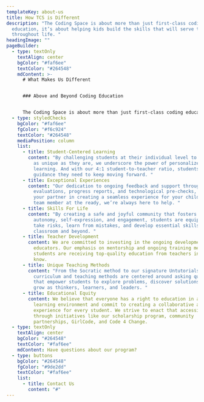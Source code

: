 ```yaml
---
templateKey: about-us
title: How TCS is Different
description: "The Coding Space is about more than just first-class coding
  education, it’s about helping kids build the skills that will serve them
  throughout life. "
headingImage: ""
pageBuilder:
  - type: textOnly
    textAlign: center
    bgColor: "#faf6ee"
    textColor: "#264548"
    mdContent: >-
      # What Makes Us Different


      ### Above and Beyond Coding Education


      The Coding Space is about more than just first-class coding education, it’s about helping kids build the skills that will serve them throughout life. Here’s how we go above and beyond:
  - type: styledChecks
    bgColor: "#faf6ee"
    fgColor: "#f6c924"
    textColor: "#264548"
    mediaPosition: column
    list:
      - title: Student-Centered Learning
        content: "By challenging students at their individual level to create projects
          as unique as they are, we underscore the power of personalized
          learning. And with our 4:1 student-to-teacher ratio, students get the
          guidance they need to keep moving forward. "
      - title: Exceptional Experiences
        content: "Our dedication to ongoing feedback and support through skill
          evaluations, progress reports, and technological pre-checks, makes us
          your partner in creating a seamless experience for your child. With a
          team member at the ready, we’re always here to help. "
      - title: Skills For Life
        content: "By creating a safe and joyful community that fosters curiosity,
          autonomy, self-expression, and engagement, students are equipped to
          take risks, learn from mistakes, and develop essential skills for the
          classroom and beyond. "
      - title: Teacher Development
        content: We are committed to investing in the ongoing development of our
          educators. Our emphasis on mentorship and ongoing training mean
          students are receiving top-quality education from teachers in the
          know.
      - title: Unique Teaching Methods
        content: "From the Socratic method to our signature Untutorials, our specialized
          curriculum and teaching methods are centered around asking questions
          that empower students to explore problems, discover solutions, and
          grow as thinkers, learners, and leaders. "
      - title: Educational Equity
        content: We believe that everyone has a right to education in a supportive
          learning environment and commit to creating a collaborative and joyful
          experience for every student. We strive to enact that accessibility
          through initiatives like our scholarship program, community
          partnerships, GirlCode, and Code 4 Change.
  - type: textOnly
    textAlign: center
    bgColor: "#264548"
    textColor: "#faf6ee"
    mdContent: Have questions about our program?
  - type: buttons
    bgColor: "#264548"
    fgColor: "#9de2dd"
    textColor: "#faf6ee"
    list:
      - title: Contact Us
        content: "#"
---
```

